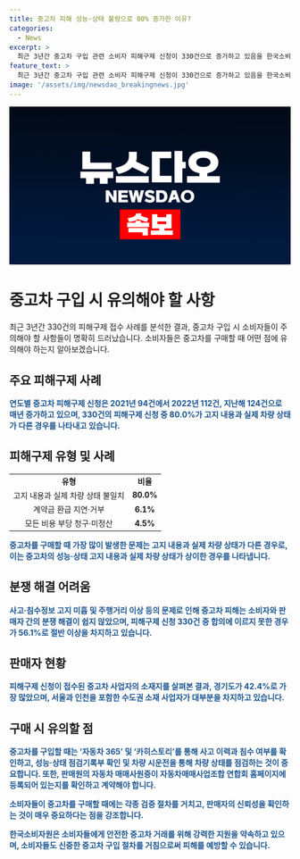 ```yaml
---
title: 중고차 피해 성능·상태 불량으로 80% 증가한 이유?
categories:
  - News
excerpt: >
  최근 3년간 중고차 구입 관련 소비자 피해구제 신청이 330건으로 증가하고 있음을 한국소비자원이 밝혀, 중고차 시장에서의 위험성이 부각되고 있다. 특히 실제 차량 상태와 고지 내용이 다른 경우가 80%로 가장 많았으며, 합의에 이르지 못한 경우가 56.1%에 달해 분쟁이 가시화되고 있는 상황이다. 이에 소비자원은 중고차 구매 시 침수 여부 확인, 자동차매매사원증 확인 등 강조하고 소비자 보호에 적극 나설 계획이라고 밝혔다. (총 150자)
feature_text: >
  최근 3년간 중고차 구입 관련 소비자 피해구제 신청이 330건으로 증가하고 있음을 한국소비자원이 밝혀, 중고차 시장에서의 위험성이 부각되고 있다. 특히 실제 차량 상태와 고지 내용이 다른 경우가 80%로 가장 많았으며, 합의에 이르지 못한 경우가 56.1%에 달해 분쟁이 가시화되고 있는 상황이다. 이에 소비자원은 중고차 구매 시 침수 여부 확인, 자동차매매사원증 확인 등 강조하고 소비자 보호에 적극 나설 계획이라고 밝혔다. (총 150자)
image: '/assets/img/newsdao_breakingnews.jpg'
---
```


<p><img src="/assets/img/newsdao_breakingnews.jpg" alt="firstkoreanews 속보" /></p>

<h1>중고차 구입 시 유의해야 할 사항</h1>

<p data-ke-size="size16">최근 3년간 330건의 피해구제 접수 사례를 분석한 결과, 중고차 구입 시 소비자들이 주의해야 할 사항들이 명확히 드러났습니다. 소비자들은 중고차를 구매할 때 어떤 점에 유의해야 하는지 알아보겠습니다.</p>

<h2>주요 피해구제 사례</h2>

<p><span style="color: #1a5490;"><b>연도별 중고차 피해구제 신청은 2021년 94건에서 2022년 112건, 지난해 124건으로 매년 증가하고 있으며, 330건의 피해구제 신청 중 80.0%가 고지 내용과 실제 차량 상태가 다른 경우를 나타내고 있습니다.</b></span></p>

<h2>피해구제 유형 및 사례</h2>

<table>
    <tr>
        <td style="text-align: center; height: 17px;"><b>유형</b></td>
        <td style="text-align: center; height: 17px;"><b>비율</b></td>
    </tr>
    <tr>
        <td style="text-align: center; height: 17px;">고지 내용과 실제 차량 상태 불일치</td>
        <td style="text-align: center; height: 17px;"><b>80.0%</b></td>
    </tr>
    <tr>
        <td style="text-align: center; height: 17px;">계약금 환급 지연·거부</td>
        <td style="text-align: center; height: 17px;"><b>6.1%</b></td>
    </tr>
    <tr>
        <td style="text-align: center; height: 17px;">모든 비용 부당 청구·미정산</td>
        <td style="text-align: center; height: 17px;"><b>4.5%</b></td>
    </tr>
</table>

<p><span style="color: #1a5490;"><b>중고차를 구매할 때 가장 많이 발생한 문제는 고지 내용과 실제 차량 상태가 다른 경우로, 이는 중고차의 성능·상태 고지 내용과 실제 차량 상태가 상이한 경우를 나타냅니다.</b></span></p>

<h2>분쟁 해결 어려움</h2>

<p><span style="color: #1a5490;"><b>사고·침수정보 고지 미흡 및 주행거리 이상 등의 문제로 인해 중고차 피해는 소비자와 판매자 간의 분쟁 해결이 쉽지 않았으며, 피해구제 신청 330건 중 합의에 이르지 못한 경우가 56.1%로 절반 이상을 차지하고 있습니다.</b></span></p>

<h2>판매자 현황</h2>

<p><span style="color: #1a5490;"><b>피해구제 신청이 접수된 중고차 사업자의 소재지를 살펴본 결과, 경기도가 42.4%로 가장 많았으며, 서울과 인천을 포함한 수도권 소재 사업자가 대부분을 차지하고 있습니다.</b></span></p>

<h2>구매 시 유의할 점</h2>

<p><span style="color: #1a5490;"><b>중고차를 구입할 때는 ‘자동차 365’ 및 ‘카히스토리’를 통해 사고 이력과 침수 여부를 확인하고, 성능·상태 점검기록부 확인 및 차량 시운전을 통해 차량 상태를 점검하는 것이 중요합니다. 또한, 판매원의 자동차 매매사원증이 자동차매매사업조합 연합회 홈페이지에 등록되어 있는지를 확인하고 계약해야 합니다.</b></span></p>

<p><span style="color: #1a5490;"><b>소비자들이 중고차를 구매할 때에는 각종 검증 절차를 거치고, 판매자의 신뢰성을 확인하는 것이 매우 중요하다는 점을 강조합니다.</b></span></p>

<p><span style="color: #1a5490;"><b>한국소비자원은 소비자들에게 안전한 중고차 거래를 위해 강력한 지원을 약속하고 있으며, 소비자들도 신중한 중고차 구입 절차를 거침으로써 피해를 예방할 수 있습니다.</b></span></p>

